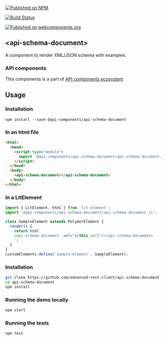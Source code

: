 [![Published on NPM](https://img.shields.io/npm/v/@api-components/api-schema-document.svg)](https://www.npmjs.com/package/@api-components/api-schema-document)

[![Build Status](https://travis-ci.org/advanced-rest-client/api-schema-document.svg?branch=stage)](https://travis-ci.org/advanced-rest-client/api-schema-document)

[![Published on webcomponents.org](https://img.shields.io/badge/webcomponents.org-published-blue.svg)](https://www.webcomponents.org/element/advanced-rest-client/api-schema-document)

## &lt;api-schema-document&gt;

A component to render XML/JSON schema with examples.

### API components

This components is a part of [API components ecosystem](https://elements.advancedrestclient.com/)

## Usage

### Installation
```
npm install --save @api-components/api-schema-document
```

### In an html file

```html
<html>
  <head>
    <script type="module">
      import '@api-components/api-schema-document/api-schema-document.js';
    </script>
  </head>
  <body>
    <api-schema-document></api-schema-document>
  </body>
</html>
```

### In a LitElement

```js
import { LitElement, html } from 'lit-element';
import '@api-components/api-schema-document/api-schema-document.js';

class SampleElement extends PolymerElement {
  render() {
    return html`
    <api-schema-document .amf="${this.amf}"></api-schema-document>
    `;
  }
}
customElements.define('sample-element', SampleElement);
```

### Installation

```sh
git clone https://github.com/advanced-rest-client/api-schema-document
cd api-schema-document
npm install
```

### Running the demo locally

```sh
npm start
```

### Running the tests
```sh
npm test
```
